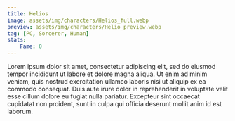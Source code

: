 ```yaml
---
title: Helios
image: assets/img/characters/Helios_full.webp
preview: assets/img/characters/Helio_preview.webp
tag: [PC, Sorcerer, Human]
stats:
    Fame: 0
---
```


Lorem ipsum dolor sit amet, consectetur adipiscing elit, sed do eiusmod tempor incididunt ut labore et dolore magna aliqua. Ut enim ad minim veniam, quis nostrud exercitation ullamco laboris nisi ut aliquip ex ea commodo consequat. Duis aute irure dolor in reprehenderit in voluptate velit esse cillum dolore eu fugiat nulla pariatur. Excepteur sint occaecat cupidatat non proident, sunt in culpa qui officia deserunt mollit anim id est laborum.
